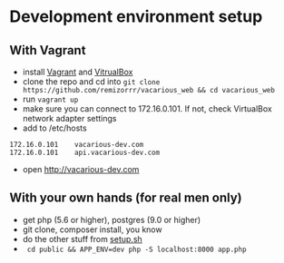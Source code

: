 # Development environment setup
## With Vagrant
* install [Vagrant](https://www.vagrantup.com/) and [VitrualBox](https://www.virtualbox.org)
* clone the repo and cd into ```git clone https://github.com/remizorrr/vacarious_web && cd vacarious_web```
* run ```vagrant up```
* make sure you can connect to 172.16.0.101. If not, check VirtualBox network adapter settings
* add to /etc/hosts
```
172.16.0.101	vacarious-dev.com
172.16.0.101	api.vacarious-dev.com
```
* open http://vacarious-dev.com

## With your own hands (for real men only)
* get php (5.6 or higher), postgres (9.0 or higher)
* git clone, composer install, you know
* do the other stuff from [setup.sh](provision/setup.sh)
* ``` cd public && APP_ENV=dev php -S localhost:8000 app.php```
